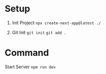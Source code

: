 # Setup

1. Init Project
```npx create-next-app@latest ./```

2. Git Init
```git init```
```git add .```

# Command
Start Server
```npm run dev```